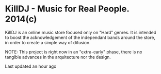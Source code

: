 KillDJ - Music for Real People. 2014(c)
=====================================================
KillDJ is an online music store focused only on "Hard" genres. It is intended to boost the acknowledgement of the independant bands around the store, in order to create a simple way of difusion.

NOTE: This project is right now in an "extra-early" phase, there is no tangible advances in the arquitecture nor the design.

Last updated an hour ago
